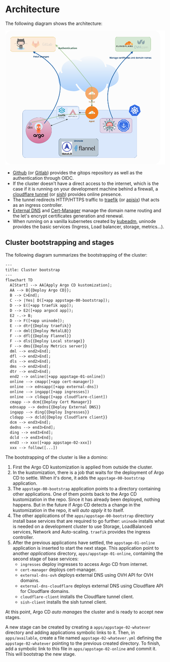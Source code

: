 # Architecture

The following diagram shows the architecture:

![architecture](./img/architecture.png)

-   [Github] (or [Gitlab]) provides the gitops repository as well as the
    authentication through OIDC.
-   If the cluster doesn't have a direct access to the internet, which is the
    case if it is running on your development machine behind a firewall, a
    [cloudflare tunnel] (or [sish]) provides online presence.
-   The tunnel redirects HTTP/HTTPS traffic to [traefik] (or [apisix]) that acts
    as an ingress controller.
-   [External DNS] and [Cert-Manager] manage the domain name routing and the
    let's encrypt certificates generation and renewal.
-   When running on a vanilla kubernetes created by [kubeadm], uninode provides
    the basic services (Ingress, Load balancer, storage, metrics...).

## Cluster bootstrapping and stages

The following diagram summarizes the bootstrapping of the cluster:

```mermaid
---
title: Cluster bootstrap
---
flowchart TD
  A[Start] --> AA[Apply Argo CD kustomization];
  AA --> B{{Deploy Argo CD}};
  B --> C>End];
  C --> |Yes| D([+app appstage-00-bootstrap]);
  D --> E([+app traefik app]);
  D --> E2([+app argocd app]);
  E2 -.-> B;
  D --> F([+app uninode]);
  E --> dtr{{Deploy traefik}}
  F --> dml{{Deploy MetalLB}}
  F --> dfl{{Deploy Flannel}}
  F --> dls{{Deploy Local storage}}
  F --> dms{{Deploy Metrics server}}
  dml --> end2>End];
  dfl --> end2>End];
  dls --> end2>End];
  dms --> end2>End];
  dtr --> end2>End];
  end2 --> online([+app appstage-01-online])
  online --> cmapp([+app cert-manager])
  online --> ednsapp([+app external-dns])
  online --> ingapp([+app ingresses])
  online --> cldapp([+app cloudflare-client])
  cmapp --> dcm{{Deploy Cert Manager}}
  ednsapp --> dedns{{Deploy External DNS}}
  ingapp --> ding{{Deploy Ingresses}}
  cldapp --> dcld{{Deploy Cloudflare client}}
  dcm --> end3>End];
  dedns --> end3>End];
  ding --> end3>End];
  dcld --> end3>End];
  end3 --> xxx([+app appstage-02-xxx])
  xxx --> follow([...])

```

The bootstrapping of the cluster is like a domino:

1.  First the Argo CD kustomization is applied from outside the cluster.
2.  In the kustomization, there is a job that waits for the deployment of Argo
    CD to settle. When it's done, it adds the `appstage-00-bootstrap`
    application.
3.  The `appstage-00-bootstrap` application points to a directory containing
    other applications. One of them points back to the Argo CD kustomization in
    the repo. Since it has already been deployed, nothing happens. But in the
    future if Argo CD detects a change in the kustomization in the repo, it will
    _auto apply_ it to itself.
4.  The other applications of the `apps/appstage-00-bootstrap` directory install
    base services that are required to go further: `uninode` installs what is
    needed on a development cluster to use Storage, LoadBalanced services,
    Network and Auto-scaling. `traefik` provides the ingress controller.
5.  After the previous applications have settled, the `appstage-01-online`
    application is inserted to start the next stage. This application point to
    another _applications_ directory, `apps/appstage-01-online`, containing the
    second stage of base services:
    -   `ingresses` deploy ingresses to access Argo CD from internet.
    -   `cert-manager` deploys cert-manager.
    -   `external-dns-ovh` deploys external DNS using OVH API for OVH domains.
    -   `external-dns-cloudflare` deploys external DNS using Cloudflare API for
        Cloudflare domains.
    -   `cloudflare-client` installs the Cloudflare tunnel client.
    -   `sish-client` installs the sish tunnel client.

At this point, Argo CD _auto manages_ the cluster and is ready to accept new
stages.

A new stage can be created by creating a `apps/appstage-02-whatever` directory
and adding applications symbolic links to it. Then, in `apps/available`, create
a file named `appstage-02-whatever.yml` defining the `appstage-02-whatever`
pointing to the previous created directory. To finish, add a symbolic link to
this file in `apps/appstage-02-online` and commit it. This will bootstrap the
new stage.

<!-- prettier-ignore-start -->

[External DNS]: https://github.com/kubernetes-sigs/external-dns#status-of-providers
[Cert-Manager]: https://cert-manager.io/
[github]: https://github.com
[gitlab]: https://gitlab.com
[cloudflare tunnel]: https://developers.cloudflare.com/cloudflare-one/connections/connect-apps/
[sish]: https://github.com/antoniomika/sish
[traefik]: https://doc.traefik.io/traefik/
[apisix]: https://apisix.apache.org/
[kubeadm]: https://kubernetes.io/docs/reference/setup-tools/kubeadm/
<!-- prettier-ignore-end -->
